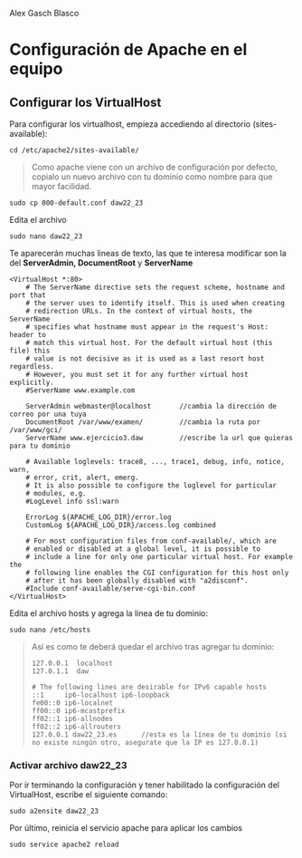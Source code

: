 Alex Gasch Blasco
# Configuración de Apache en el equipo

## Configurar los VirtualHost
Para configurar los virtualhost, empieza accediendo al directorio (sites-available):
```
cd /etc/apache2/sites-available/
```
>Como apache viene con un archivo de configuración por defecto, copialo un nuevo archivo con tu dominio como nombre para que mayor facilidad.
```
sudo cp 000-default.conf daw22_23
```
Edita el archivo
```
sudo nano daw22_23
```
Te aparecerán muchas lineas de texto, las que te interesa modificar son la del **ServerAdmin, DocumentRoot** y **ServerName**
```
<VirtualHost *:80>
	# The ServerName directive sets the request scheme, hostname and port that
	# the server uses to identify itself. This is used when creating
	# redirection URLs. In the context of virtual hosts, the ServerName
	# specifies what hostname must appear in the request's Host: header to
	# match this virtual host. For the default virtual host (this file) this
	# value is not decisive as it is used as a last resort host regardless.
	# However, you must set it for any further virtual host explicitly.
	#ServerName www.example.com

	ServerAdmin webmaster@localhost       //cambia la dirección de correo por una tuya
	DocumentRoot /var/www/examen/         //cambia la ruta por /var/www/gci/
	ServerName www.ejercicio3.daw         //escribe la url que quieras para tu dominio

	# Available loglevels: trace8, ..., trace1, debug, info, notice, warn,
	# error, crit, alert, emerg.
	# It is also possible to configure the loglevel for particular
	# modules, e.g.
	#LogLevel info ssl:warn

	ErrorLog ${APACHE_LOG_DIR}/error.log
	CustomLog ${APACHE_LOG_DIR}/access.log combined

	# For most configuration files from conf-available/, which are
	# enabled or disabled at a global level, it is possible to
	# include a line for only one particular virtual host. For example the
	# following line enables the CGI configuration for this host only
	# after it has been globally disabled with "a2disconf".
	#Include conf-available/serve-cgi-bin.conf
</VirtualHost>
```
Edita el archivo hosts y agrega la linea de tu dominio:
```
sudo nano /etc/hosts
```
>Así es como te deberá quedar el archivo tras agregar tu dominio:
>```
>127.0.0.1	localhost
>127.0.1.1	daw
>
># The following lines are desirable for IPv6 capable hosts
>::1     ip6-localhost ip6-loopback
>fe00::0 ip6-localnet
>ff00::0 ip6-mcastprefix
>ff02::1 ip6-allnodes
>ff02::2 ip6-allrouters
>127.0.0.1 daw22_23.es	    //esta es la línea de tu dominio (si no existe ningún otro, asegurate que la IP es 127.0.0.1)
>```
### Activar archivo daw22_23
Por ir terminando la configuración y tener habilitado la configuración del VirtualHost, escribe el siguiente comando:
```
sudo a2ensite daw22_23
```
Por último, reinicia el servicio apache para aplicar los cambios
```
sudo service apache2 reload
```
